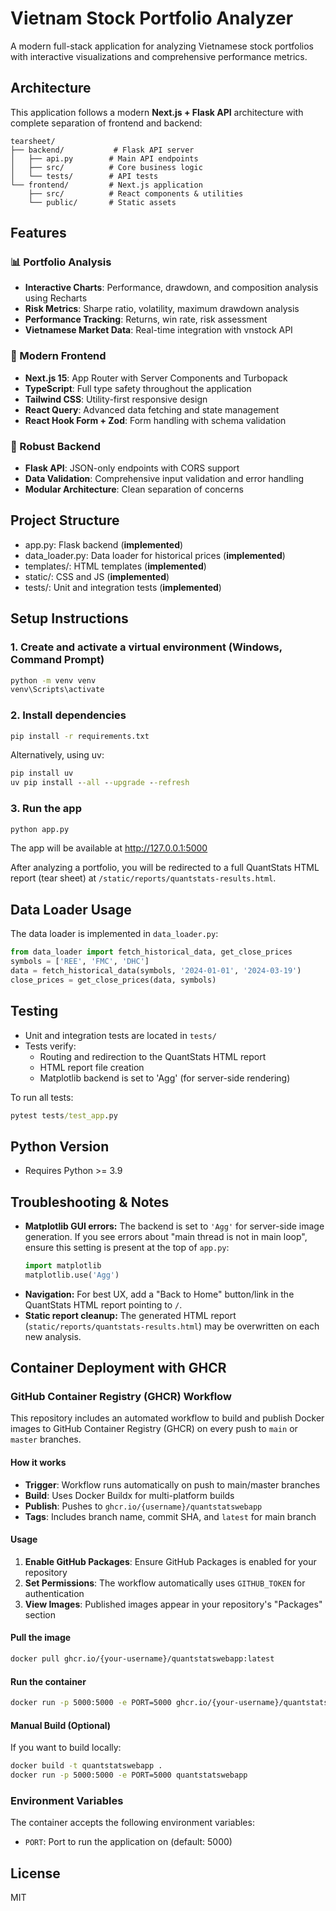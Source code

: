 # Vietnam Stock Portfolio Analyzer

A modern full-stack application for analyzing Vietnamese stock portfolios with interactive visualizations and comprehensive performance metrics.

## Architecture

This application follows a modern **Next.js + Flask API** architecture with complete separation of frontend and backend:

```
tearsheet/
├── backend/           # Flask API server
│   ├── api.py        # Main API endpoints
│   ├── src/          # Core business logic
│   └── tests/        # API tests
└── frontend/         # Next.js application
    ├── src/          # React components & utilities
    └── public/       # Static assets
```

## Features

### 📊 Portfolio Analysis
- **Interactive Charts**: Performance, drawdown, and composition analysis using Recharts
- **Risk Metrics**: Sharpe ratio, volatility, maximum drawdown analysis
- **Performance Tracking**: Returns, win rate, risk assessment
- **Vietnamese Market Data**: Real-time integration with vnstock API

### 🎨 Modern Frontend
- **Next.js 15**: App Router with Server Components and Turbopack
- **TypeScript**: Full type safety throughout the application
- **Tailwind CSS**: Utility-first responsive design
- **React Query**: Advanced data fetching and state management
- **React Hook Form + Zod**: Form handling with schema validation

### 🔧 Robust Backend
- **Flask API**: JSON-only endpoints with CORS support
- **Data Validation**: Comprehensive input validation and error handling
- **Modular Architecture**: Clean separation of concerns

## Project Structure
- app.py: Flask backend (**implemented**)
- data_loader.py: Data loader for historical prices (**implemented**)
- templates/: HTML templates (**implemented**)
- static/: CSS and JS (**implemented**)
- tests/: Unit and integration tests (**implemented**)

## Setup Instructions

### 1. Create and activate a virtual environment (Windows, Command Prompt)

```cmd
python -m venv venv
venv\Scripts\activate
```

### 2. Install dependencies

```cmd
pip install -r requirements.txt
```

Alternatively, using uv:

```cmd
pip install uv
uv pip install --all --upgrade --refresh
```

### 3. Run the app

```cmd
python app.py
```

The app will be available at http://127.0.0.1:5000

After analyzing a portfolio, you will be redirected to a full QuantStats HTML report (tear sheet) at `/static/reports/quantstats-results.html`.

## Data Loader Usage

The data loader is implemented in `data_loader.py`:

```python
from data_loader import fetch_historical_data, get_close_prices
symbols = ['REE', 'FMC', 'DHC']
data = fetch_historical_data(symbols, '2024-01-01', '2024-03-19')
close_prices = get_close_prices(data, symbols)
```

## Testing
- Unit and integration tests are located in `tests/`
- Tests verify:
  - Routing and redirection to the QuantStats HTML report
  - HTML report file creation
  - Matplotlib backend is set to 'Agg' (for server-side rendering)

To run all tests:

```cmd
pytest tests/test_app.py
```

## Python Version
- Requires Python >= 3.9

## Troubleshooting & Notes
- **Matplotlib GUI errors:** The backend is set to `'Agg'` for server-side image generation. If you see errors about "main thread is not in main loop", ensure this setting is present at the top of `app.py`:
  ```python
  import matplotlib
  matplotlib.use('Agg')
  ```
- **Navigation:** For best UX, add a "Back to Home" button/link in the QuantStats HTML report pointing to `/`.
- **Static report cleanup:** The generated HTML report (`static/reports/quantstats-results.html`) may be overwritten on each new analysis.

## Container Deployment with GHCR

### GitHub Container Registry (GHCR) Workflow

This repository includes an automated workflow to build and publish Docker images to GitHub Container Registry (GHCR) on every push to `main` or `master` branches.

#### How it works
- **Trigger**: Workflow runs automatically on push to main/master branches
- **Build**: Uses Docker Buildx for multi-platform builds
- **Publish**: Pushes to `ghcr.io/{username}/quantstatswebapp`
- **Tags**: Includes branch name, commit SHA, and `latest` for main branch

#### Usage

1. **Enable GitHub Packages**: Ensure GitHub Packages is enabled for your repository
2. **Set Permissions**: The workflow automatically uses `GITHUB_TOKEN` for authentication
3. **View Images**: Published images appear in your repository's "Packages" section

#### Pull the image

```bash
docker pull ghcr.io/{your-username}/quantstatswebapp:latest
```

#### Run the container

```bash
docker run -p 5000:5000 -e PORT=5000 ghcr.io/{your-username}/quantstatswebapp:latest
```

#### Manual Build (Optional)

If you want to build locally:

```bash
docker build -t quantstatswebapp .
docker run -p 5000:5000 -e PORT=5000 quantstatswebapp
```

### Environment Variables

The container accepts the following environment variables:
- `PORT`: Port to run the application on (default: 5000)

## License
MIT
